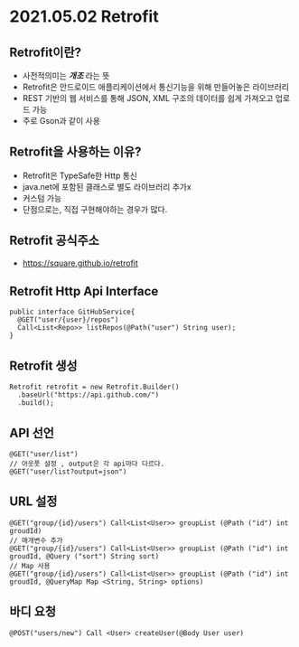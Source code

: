 # 2021.05.02 Retrofit

## Retrofit이란?
- 사전적의미는 ***개조*** 라는 뜻
- Retrofit은 안드로이드 애플리케이션에서 통신기능을 위해 만들어놓은 라이브러리
- REST 기반의 웹 서비스를 통해 JSON, XML 구조의 데이터를 쉽게 가져오고 업로드 가능
- 주로 Gson과 같이 사용

## Retrofit을 사용하는 이유?
- Retrofit은 TypeSafe한 Http 통신
- java.net에 포함된 클래스로 별도 라이브러리 추가x
- 커스텀 가능
- 단점으로는, 직접 구현해야하는 경우가 많다.

## Retrofit 공식주소
- https://square.github.io/retrofit

## Retrofit Http Api Interface
```
public interface GitHubService{
  @GET("user/{user}/repos")
  Call<List<Repo>> listRepos(@Path("user") String user);
}
```

## Retrofit 생성
```
Retrofit retrofit = new Retrofit.Builder()
  .baseUrl("https://api.github.com/")
  .build();
```

## API 선언
```
@GET("user/list")
// 아웃풋 설정 , output은 각 api마다 다르다.
@GET("user/list?output=json")
```

## URL 설정
```
@GET("group/{id}/users") Call<List<User>> groupList (@Path ("id") int groudId)
// 매개변수 추가
@GET("group/{id}/users") Call<List<User>> groupList (@Path ("id") int groudId, @Query ("sort") String sort)
// Map 사용
@GET("group/{id}/users") Call<List<User>> groupList (@Path ("id") int groudId, @QueryMap Map <String, String> options)
```

## 바디 요청
```
@POST("users/new") Call <User> createUser(@Body User user)
```
